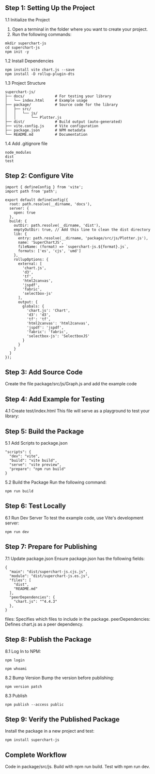 ## Step 1: Setting Up the Project

1.1 Initialize the Project
1. Open a terminal in the folder where you want to create your project.
2. Run the following commands:
```
mkdir superchart-js
cd superchart-js
npm init -y
```

1.2 Install Dependencies
```
npm install vite chart.js --save
npm install -D rollup-plugin-dts
```

1.3 Project Structure
```
superchart-js/
├── docs/              # For testing your library
│   └── index.html     # Example usage
├── package/           # Source code for the library
│   ├── src/
│   │   └── js/
│   │       └── Plotter.js
├── dist/              # Build output (auto-generated)
├── vite.config.js     # Vite configuration
├── package.json       # NPM metadata
└── README.md          # Documentation
```

1.4 Add .gitignore file
```
node_modules
dist
test
```

## Step 2: Configure Vite
```
import { defineConfig } from 'vite';
import path from 'path';

export default defineConfig({
  root: path.resolve(__dirname, 'docs'),
  server: {
    open: true
  },
  build: {
    outDir: path.resolve(__dirname, 'dist'),
    emptyOutDir: true, // Add this line to clean the dist directory
    lib: {
      entry: path.resolve(__dirname, 'package/src/js/Plotter.js'),
      name: 'SuperChartJS',
      fileName: (format) => `superchart-js.${format}.js`,
      formats: ['es', 'cjs', 'umd']
    },
    rollupOptions: {
      external: [
        'chart.js',
        'd3',
        'tf',
        'html2canvas',
        'jspdf',
        'fabric',
        'selectbox-js'
      ],
      output: {
        globals: {
          'chart.js': 'Chart',
          'd3': 'd3',
          'tf': 'tf',
          'html2canvas': 'html2canvas',
          'jspdf': 'jspdf',
          'fabric': 'fabric',
          'selectbox-js': 'SelectboxJS'
        }
      }
    }
  }
});
```
## Step 3: Add Source Code
Create the file package/src/js/Graph.js and add the example code

## Step 4: Add Example for Testing
4.1 Create test/index.html
This file will serve as a playground to test your library:

## Step 5: Build the Package
5.1 Add Scripts to package.json

```
"scripts": {
  "dev": "vite",
  "build": "vite build",
  "serve": "vite preview",
  "prepare": "npm run build"
}
```

5.2 Build the Package
Run the following command:
```
npm run build
```

## Step 6: Test Locally
6.1 Run Dev Server
To test the example code, use Vite's development server:
```
npm run dev
```

## Step 7: Prepare for Publishing
7.1 Update package.json
Ensure package.json has the following fields:
```
{
  "main": "dist/superchart-js.cjs.js",
  "module": "dist/superchart-js.es.js",
  "files": [
    "dist",
    "README.md"
  ],
  "peerDependencies": {
    "chart.js": "^4.4.3"
  },
}
```

files: Specifies which files to include in the package.
peerDependencies: Defines chart.js as a peer dependency.


## Step 8: Publish the Package
8.1 Log In to NPM:
```
npm login

npm whoami
```

8.2 Bump Version
Bump the version before publishing:
```
npm version patch
```


8.3 Publish
```
npm publish --access public
```

## Step 9: Verify the Published Package
Install the package in a new project and test:
```
npm install superchart-js
```

## Complete Workflow
Code in package/src/js.
Build with npm run build.
Test with npm run dev.
